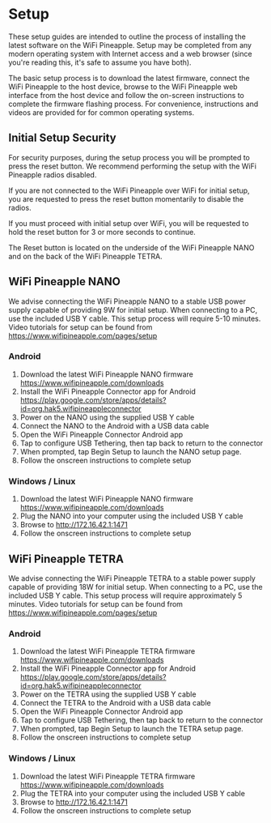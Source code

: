 # Setup
These setup guides are intended to outline the process of installing the latest software on the WiFi Pineapple. Setup may be completed from any modern operating system with Internet access and a web browser (since you're reading this, it's safe to assume you have both).

The basic setup process is to download the latest firmware, connect the WiFi Pineapple to the host device, browse to the WiFi Pineapple web interface from the host device and follow the on-screen instructions to complete the firmware flashing process. For convenience, instructions and videos are provided for for common operating systems.

## Initial Setup Security

For security purposes, during the setup process you will be prompted to press the reset button. We recommend performing the setup with the WiFi Pineapple radios disabled.

If you are not connected to the WiFi Pineapple over WiFi for initial setup, you are requested to press the reset button momentarily to disable the radios.

If you must proceed with initial setup over WiFi, you will be requested to hold the reset button for 3 or more seconds to continue. 

The Reset button is located on the underside of the WiFi Pineapple NANO and on the back of the WiFi Pineapple TETRA.

## WiFi Pineapple NANO

We advise connecting the WiFi Pineapple NANO to a stable USB power supply capable of providing 9W for initial setup. When connecting to a PC, use the included USB Y cable. This setup process will require 5-10 minutes. Video tutorials for setup can be found from https://www.wifipineapple.com/pages/setup

### Android

1. Download the latest WiFi Pineapple NANO firmware
    https://www.wifipineapple.com/downloads
2. Install the WiFi Pineapple Connector app for Android
    https://play.google.com/store/apps/details?id=org.hak5.wifipineappleconnector
3. Power on the NANO using the supplied USB Y cable
4. Connect the NANO to the Android with a USB data cable
5. Open the WiFi Pineapple Connector Android app
6. Tap to configure USB Tethering, then tap back to return to the connector
7. When prompted, tap Begin Setup to launch the NANO setup page.
8. Follow the onscreen instructions to complete setup

### Windows / Linux

1. Download the latest WiFi Pineapple NANO firmware
    https://www.wifipineapple.com/downloads
2. Plug the NANO into your computer using the included USB Y cable
3. Browse to http://172.16.42.1:1471
4. Follow the onscreen instructions to complete setup

## WiFi Pineapple TETRA

We advise connecting the WiFi Pineapple TETRA to a stable power supply capable of providing 18W for initial setup. When connecting to a PC, use the included USB Y cable. This setup process will require approximately 5 minutes. Video tutorials for setup can be found from https://www.wifipineapple.com/pages/setup

### Android

1. Download the latest WiFi Pineapple TETRA firmware
    https://www.wifipineapple.com/downloads
2. Install the WiFi Pineapple Connector app for Android
    https://play.google.com/store/apps/details?id=org.hak5.wifipineappleconnector
3. Power on the TETRA using the supplied USB Y cable
4. Connect the TETRA to the Android with a USB data cable
5. Open the WiFi Pineapple Connector Android app
6. Tap to configure USB Tethering, then tap back to return to the connector
7. When prompted, tap Begin Setup to launch the TETRA setup page.
8. Follow the onscreen instructions to complete setup

### Windows / Linux

1. Download the latest WiFi Pineapple TETRA firmware
    https://www.wifipineapple.com/downloads
2. Plug the TETRA into your computer using the included USB Y cable
3. Browse to http://172.16.42.1:1471
4. Follow the onscreen instructions to complete setup

